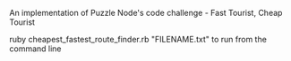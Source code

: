 An implementation of Puzzle Node's code challenge - Fast Tourist, Cheap Tourist

ruby cheapest_fastest_route_finder.rb "FILENAME.txt" to run from the command line